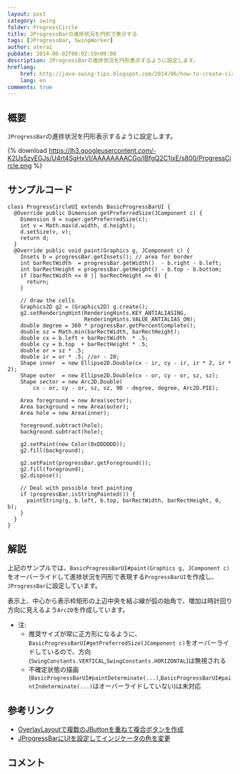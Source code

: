 ```yaml
---
layout: post
category: swing
folder: ProgressCircle
title: JProgressBarの進捗状況を円形で表示する
tags: [JProgressBar, SwingWorker]
author: aterai
pubdate: 2014-06-02T00:02:59+09:00
description: JProgressBarの進捗状況を円形表示するように設定します。
hreflang:
    href: http://java-swing-tips.blogspot.com/2014/06/how-to-create-circular-progress.html
    lang: en
comments: true
---
```

## 概要
`JProgressBar`の進捗状況を円形表示するように設定します。

{% download https://lh3.googleusercontent.com/-K2Us5zyEGJs/U4rt4SgHxVI/AAAAAAAACGo/IBfgQ2C1jxE/s800/ProgressCircle.png %}

## サンプルコード
<pre class="prettyprint"><code>class ProgressCircleUI extends BasicProgressBarUI {
  @Override public Dimension getPreferredSize(JComponent c) {
    Dimension d = super.getPreferredSize(c);
    int v = Math.max(d.width, d.height);
    d.setSize(v, v);
    return d;
  }
  @Override public void paint(Graphics g, JComponent c) {
    Insets b = progressBar.getInsets(); // area for border
    int barRectWidth  = progressBar.getWidth()  - b.right - b.left;
    int barRectHeight = progressBar.getHeight() - b.top - b.bottom;
    if (barRectWidth &lt;= 0 || barRectHeight &lt;= 0) {
      return;
    }

    // draw the cells
    Graphics2D g2 = (Graphics2D) g.create();
    g2.setRenderingHint(RenderingHints.KEY_ANTIALIASING,
                        RenderingHints.VALUE_ANTIALIAS_ON);
    double degree = 360 * progressBar.getPercentComplete();
    double sz = Math.min(barRectWidth, barRectHeight);
    double cx = b.left + barRectWidth  * .5;
    double cy = b.top  + barRectHeight * .5;
    double or = sz * .5;
    double ir = or * .5; //or - 20;
    Shape inner  = new Ellipse2D.Double(cx - ir, cy - ir, ir * 2, ir * 2);
    Shape outer  = new Ellipse2D.Double(cx - or, cy - or, sz, sz);
    Shape sector = new Arc2D.Double(
        cx - or, cy - or, sz, sz, 90 - degree, degree, Arc2D.PIE);

    Area foreground = new Area(sector);
    Area background = new Area(outer);
    Area hole = new Area(inner);

    foreground.subtract(hole);
    background.subtract(hole);

    g2.setPaint(new Color(0xDDDDDD));
    g2.fill(background);

    g2.setPaint(progressBar.getForeground());
    g2.fill(foreground);
    g2.dispose();

    // Deal with possible text painting
    if (progressBar.isStringPainted()) {
      paintString(g, b.left, b.top, barRectWidth, barRectHeight, 0, b);
    }
  }
}
</code></pre>

## 解説
上記のサンプルでは、`BasicProgressBarUI#paint(Graphics g, JComponent c)`をオーバーライドして進捗状況を円形で表現する`ProgressBarUI`を作成し、`JProgressBar`に設定しています。

表示上、中心から表示枠矩形の上辺中央を結ぶ線が弧の始角で、増加は時計回り方向に見えるよう`Arc2D`を作成しています。

- 注:
    - 推奨サイズが常に正方形になるように、`BasicProgressBarUI#getPreferredSize(JComponent c)`をオーバーライドしているので、方向(`SwingConstants.VERTICAL`,`SwingConstants.HORIZONTAL`)は無視される
    - 不確定状態の描画(`BasicProgressBarUI#paintDeterminate(...)`,`BasicProgressBarUI#paintIndeterminate(...)`はオーバーライドしていない)は未対応

<!-- dummy comment line for breaking list -->

## 参考リンク
- [OverlayLayoutで複数のJButtonを重ねて複合ボタンを作成](http://ateraimemo.com/Swing/CompoundButton.html)
- [JProgressBarにUIを設定してインジケータの色を変更](http://ateraimemo.com/Swing/GradientPalletProgressBar.html)

<!-- dummy comment line for breaking list -->

## コメント
